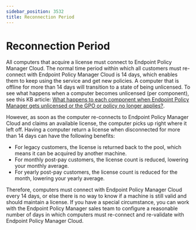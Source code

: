 ```yaml
---
sidebar_position: 3532
title: Reconnection Period
---
```


# Reconnection Period

All computers that acquire a license must connect to Endpoint Policy Manager Cloud. The normal time period within which all customers must re-connect with Endpoint Policy Manager Cloud is 14 days, which enables them to keep using the service and get new policies. A computer that is offline for more than 14 days will transition to a state of being unlicensed. To see what happens when a computer becomes unlicensed (per component), see this KB article: [What happens to each component when Endpoint Policy Manager gets unlicensed or the GPO or policy no longer applies?](../../License/Unlicense/Components "What happens to each component when Endpoint Policy Manager gets unlicensed or the GPO or policy no longer applies?").

However, as soon as the computer re-connects to Endpoint Policy Manager Cloud and claims an available license, the computer picks up right where it left off. Having a computer return a license when disconnected for more than 14 days can have the following benefits:

* For legacy customers, the license is returned back to the pool, which means it can be acquired by another machine.
* For monthly post-pay customers, the license count is reduced, lowering your monthly average.
* For yearly post-pay customers, the license count is reduced for the month, lowering your yearly average.

Therefore, computers must connect with Endpoint Policy Manager Cloud every 14 days, or else there is no way to know if a machine is still valid and should maintain a license. If you have a special circumstance, you can work with the Endpoint Policy Manager sales team to configure a reasonable number of days in which computers must re-connect and re-validate with Endpoint Policy Manager Cloud.